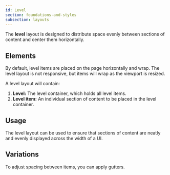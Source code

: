 ```yaml
---
id: Level
section: foundations-and-styles
subsection: layouts
---
```

The **level** layout is designed to distribute space evenly between sections of content and center them horizontally. 

## Elements

By default, level items are placed on the page horizontally and wrap. The level layout is not responsive, but items will wrap as the viewport is resized.

A level layout will contain:

1. **Level:** The level container, which holds all level items.
1. **Level item:** An individual section of content to be placed in the level container. 

## Usage

The level layout can be used to ensure that sections of content are neatly and evenly displayed across the width of a UI.

## Variations

To adjust spacing between items, you can apply gutters.
